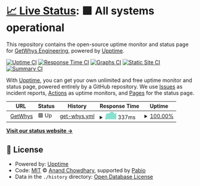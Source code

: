 # [📈 Live Status](https://status.getwhys.io): <!--live status--> **🟩 All systems operational**

This repository contains the open-source uptime monitor and status page for [GetWhys Engineering](https://www.getwhys.io/), powered by [Upptime](https://github.com/upptime/upptime).

[![Uptime CI](https://github.com/GetWhys-Engineering/uptime/workflows/Uptime%20CI/badge.svg)](https://github.com/GetWhys-Engineering/uptime/actions?query=workflow%3A%22Uptime+CI%22)
[![Response Time CI](https://github.com/GetWhys-Engineering/uptime/workflows/Response%20Time%20CI/badge.svg)](https://github.com/GetWhys-Engineering/uptime/actions?query=workflow%3A%22Response+Time+CI%22)
[![Graphs CI](https://github.com/GetWhys-Engineering/uptime/workflows/Graphs%20CI/badge.svg)](https://github.com/GetWhys-Engineering/uptime/actions?query=workflow%3A%22Graphs+CI%22)
[![Static Site CI](https://github.com/GetWhys-Engineering/uptime/workflows/Static%20Site%20CI/badge.svg)](https://github.com/GetWhys-Engineering/uptime/actions?query=workflow%3A%22Static+Site+CI%22)
[![Summary CI](https://github.com/GetWhys-Engineering/uptime/workflows/Summary%20CI/badge.svg)](https://github.com/GetWhys-Engineering/uptime/actions?query=workflow%3A%22Summary+CI%22)

With [Upptime](https://upptime.js.org), you can get your own unlimited and free uptime monitor and status page, powered entirely by a GitHub repository. We use [Issues](https://github.com/GetWhys-Engineering/uptime/issues) as incident reports, [Actions](https://github.com/GetWhys-Engineering/uptime/actions) as uptime monitors, and [Pages](https://status.getwhys.io) for the status page.

<!--start: status pages-->
<!-- This summary is generated by Upptime (https://github.com/upptime/upptime) -->
<!-- Do not edit this manually, your changes will be overwritten -->
<!-- prettier-ignore -->
| URL | Status | History | Response Time | Uptime |
| --- | ------ | ------- | ------------- | ------ |
| <img alt="" src="https://icons.duckduckgo.com/ip3/app.getwhys.io.ico" height="13"> [GetWhys](https://app.getwhys.io/) | 🟩 Up | [get-whys.yml](https://github.com/GetWhys-Engineering/uptime/commits/HEAD/history/get-whys.yml) | <details><summary><img alt="Response time graph" src="./graphs/get-whys/response-time-week.png" height="20"> 337ms</summary><br><a href="https://status.getwhys.io/history/get-whys"><img alt="Response time 329" src="https://img.shields.io/endpoint?url=https%3A%2F%2Fraw.githubusercontent.com%2FGetWhys-Engineering%2Fuptime%2FHEAD%2Fapi%2Fget-whys%2Fresponse-time.json"></a><br><a href="https://status.getwhys.io/history/get-whys"><img alt="24-hour response time 344" src="https://img.shields.io/endpoint?url=https%3A%2F%2Fraw.githubusercontent.com%2FGetWhys-Engineering%2Fuptime%2FHEAD%2Fapi%2Fget-whys%2Fresponse-time-day.json"></a><br><a href="https://status.getwhys.io/history/get-whys"><img alt="7-day response time 337" src="https://img.shields.io/endpoint?url=https%3A%2F%2Fraw.githubusercontent.com%2FGetWhys-Engineering%2Fuptime%2FHEAD%2Fapi%2Fget-whys%2Fresponse-time-week.json"></a><br><a href="https://status.getwhys.io/history/get-whys"><img alt="30-day response time 383" src="https://img.shields.io/endpoint?url=https%3A%2F%2Fraw.githubusercontent.com%2FGetWhys-Engineering%2Fuptime%2FHEAD%2Fapi%2Fget-whys%2Fresponse-time-month.json"></a><br><a href="https://status.getwhys.io/history/get-whys"><img alt="1-year response time 329" src="https://img.shields.io/endpoint?url=https%3A%2F%2Fraw.githubusercontent.com%2FGetWhys-Engineering%2Fuptime%2FHEAD%2Fapi%2Fget-whys%2Fresponse-time-year.json"></a></details> | <details><summary><a href="https://status.getwhys.io/history/get-whys">100.00%</a></summary><a href="https://status.getwhys.io/history/get-whys"><img alt="All-time uptime 100.00%" src="https://img.shields.io/endpoint?url=https%3A%2F%2Fraw.githubusercontent.com%2FGetWhys-Engineering%2Fuptime%2FHEAD%2Fapi%2Fget-whys%2Fuptime.json"></a><br><a href="https://status.getwhys.io/history/get-whys"><img alt="24-hour uptime 100.00%" src="https://img.shields.io/endpoint?url=https%3A%2F%2Fraw.githubusercontent.com%2FGetWhys-Engineering%2Fuptime%2FHEAD%2Fapi%2Fget-whys%2Fuptime-day.json"></a><br><a href="https://status.getwhys.io/history/get-whys"><img alt="7-day uptime 100.00%" src="https://img.shields.io/endpoint?url=https%3A%2F%2Fraw.githubusercontent.com%2FGetWhys-Engineering%2Fuptime%2FHEAD%2Fapi%2Fget-whys%2Fuptime-week.json"></a><br><a href="https://status.getwhys.io/history/get-whys"><img alt="30-day uptime 100.00%" src="https://img.shields.io/endpoint?url=https%3A%2F%2Fraw.githubusercontent.com%2FGetWhys-Engineering%2Fuptime%2FHEAD%2Fapi%2Fget-whys%2Fuptime-month.json"></a><br><a href="https://status.getwhys.io/history/get-whys"><img alt="1-year uptime 100.00%" src="https://img.shields.io/endpoint?url=https%3A%2F%2Fraw.githubusercontent.com%2FGetWhys-Engineering%2Fuptime%2FHEAD%2Fapi%2Fget-whys%2Fuptime-year.json"></a></details>

<!--end: status pages-->

[**Visit our status website →**](https://status.getwhys.io)

## 📄 License

- Powered by: [Upptime](https://github.com/upptime/upptime)
- Code: [MIT](./LICENSE) © [Anand Chowdhary](https://anandchowdhary.com), supported by [Pabio](https://pabio.com)
- Data in the `./history` directory: [Open Database License](https://opendatacommons.org/licenses/odbl/1-0/)
